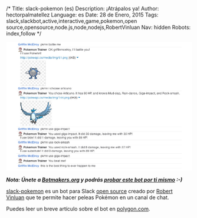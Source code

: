 /*
Title: slack-pokemon (es)
Description: ¡Atrápalos ya!
Author: hectorpalmatellez
Language: es
Date: 28 de Enero, 2015
Tags: slack,slackbot,active,interactive,game,pokemon,open source,opensource,node.js,node,nodejs,RobertVinluan
Nav: hidden
Robots: index,follow
*/

[![](/content/bots/slackbots/images/slack-pokemon.png)](https://github.com/rvinluan/slack-pokemon/)

***Nota: Únete a [Botmakers.org](https://botmakers.org/) y podrás [probar este bot por ti mismo](https://github.com/botwiki/botmakers.org/blob/master/BOTS.md) :-)***

[slack-pokemon](https://github.com/rvinluan/slack-pokemon/) es un bot para Slack [open source](https://github.com/rvinluan/slack-pokemon/) creado por [Robert Vinluan](https://twitter.com/RobertVinluan) que te permite hacer peleas Pokémon en un canal de chat.

Puedes leer un breve artículo sobre el bot en [polygon.com](http://www.polygon.com/2014/6/27/5850720/pokemon-battle-slack-vox).
